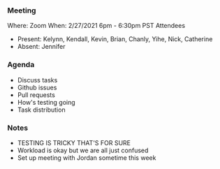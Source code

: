 ### Meeting
Where: Zoom
When: 2/27/2021 6pm - 6:30pm PST
Attendees
- Present: Kelynn, Kendall,  Kevin, Brian, Chanly, Yihe, Nick, Catherine
- Absent: Jennifer

### Agenda
- Discuss tasks 
- Github issues
- Pull requests
- How's testing going
- Task distribution

### Notes
- TESTING IS TRICKY THAT'S FOR SURE
- Workload is okay but we are all just confused
- Set up meeting with Jordan sometime this week 
